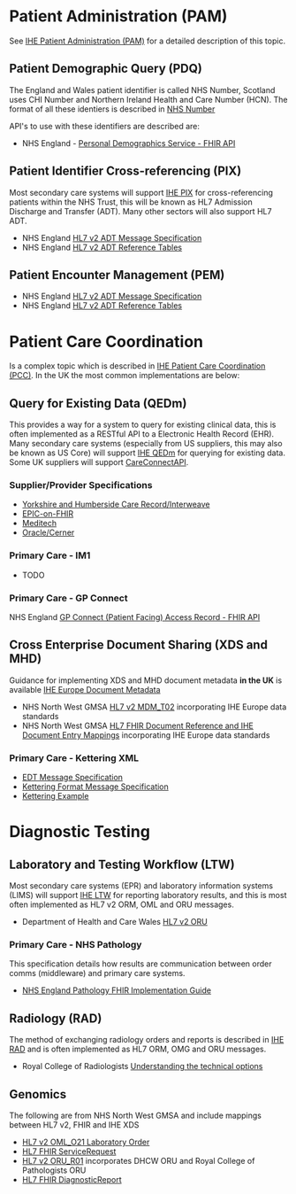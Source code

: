 
# Patient Administration (PAM)

See [IHE Patient Administration (PAM)](https://profiles.ihe.net/ITI/TF/Volume1/ch-14.html) for a detailed description of this topic.

## Patient Demographic Query (PDQ)

The England and Wales patient identifier is called NHS Number, Scotland uses CHI Number and Northern Ireland Health and Care Number (HCN). The format of all these identiers is described in [NHS Number](https://en.wikipedia.org/wiki/NHS_number)

API's to use with these identifiers are described are:

- NHS England - [Personal Demographics Service - FHIR API](https://digital.nhs.uk/developer/api-catalogue/personal-demographics-service-fhir)

## Patient Identifier Cross-referencing (PIX)

Most secondary care systems will support [IHE PIX](https://profiles.ihe.net/ITI/TF/Volume1/ch-5.html) for cross-referencing patients within the NHS Trust, this will be known as HL7 Admission Discharge and Transfer (ADT). Many other sectors will also support HL7 ADT.

- NHS England [HL7 v2 ADT Message Specification](HL7/HSCIC-ITK-HL7-V2-Message-Specifications.pdf)
- NHS England [HL7 v2 ADT Reference Tables](HL7/HSCIC-ITK-HL7-V2-Reference-Tables.pdf)

## Patient Encounter Management (PEM)

- NHS England [HL7 v2 ADT Message Specification](HL7/HSCIC-ITK-HL7-V2-Message-Specifications.pdf)
- NHS England [HL7 v2 ADT Reference Tables](HL7/HSCIC-ITK-HL7-V2-Reference-Tables.pdf)

# Patient Care Coordination

Is a complex topic which is described in [IHE Patient Care Coordination (PCC)](https://www.ihe.net/resources/technical_frameworks/#pcc). In the UK the most common implementations are below:

## Query for Existing Data (QEDm)

This provides a way for a system to query for existing clinical data, this is often implemented as a RESTful API to a Electronic Health Record (EHR).
Many secondary care systems (especially from US suppliers, this may also be known as US Core) will support [IHE QEDm](https://profiles.ihe.net/ITI/TF/Volume1/ch-10.html) for querying for existing data. Some UK suppliers will support [CareConnectAPI](https://nhsconnect.github.io/CareConnectAPI/). 

### Supplier/Provider Specifications

- [Yorkshire and Humberside Care Record/Interweave](https://fhir.interweavedigital.com/R4/index.html)
- [EPIC-on-FHIR](https://fhir.epic.com/)
- [Meditech](https://fhir.meditech.com/)
- [Oracle/Cerner](https://docs.oracle.com/en/industries/health/millennium-platform-apis/mfrap/r4_overview.html)

### Primary Care - IM1

- TODO

### Primary Care - GP Connect

NHS England [GP Connect (Patient Facing) Access Record - FHIR API](https://simplifier.net/guide/gp-connect-patient-facing-access-record)

## Cross Enterprise Document Sharing (XDS and MHD)

Guidance for implementing XDS and MHD document metadata **in the UK** is available [IHE Europe Document Metadata](https://www.ihe-europe.net/sites/default/files/2017-11/IHE_ITI_XDS_Metadata_Guidelines_v1.0.pdf)

- NHS North West GMSA [HL7 v2 MDM_T02](https://nw-gmsa.github.io/hl7v2.html#mdm_t02-original-document-notification-and-content) incorporating IHE Europe data standards 
- NHS North West GMSA [HL7 FHIR Document Reference and IHE Document Entry Mappings](https://nw-gmsa.github.io/StructureDefinition-DocumentReference.html) incorporating IHE Europe data standards

### Primary Care - Kettering XML

- [EDT Message Specification](kettering/EDT_Message_Specification_v3.0.7.pdf)
- [Kettering Format Message Specification](kettering/Kettering_Format_Messages_in_Vision.pdf)
- [Kettering Example](kettering/KetteringExample.xml)

# Diagnostic Testing

## Laboratory and Testing Workflow (LTW)

Most secondary care systems (EPR) and laboratory information systems (LIMS) will support [IHE LTW](https://profiles.ihe.net/ITI/TF/Volume1/ch-16.html) for reporting laboratory results, and this is most often implemented as HL7 v2 ORM, OML and ORU messages.

- Department of Health and Care Wales [HL7 v2 ORU](HL7/DHCW-HL7-v2-5-1-ORUR01-Specification.pdf)

### Primary Care - NHS Pathology

This specification details how results are communication between order comms (middleware) and primary care systems.

- [NHS England Pathology FHIR Implementation Guide](https://simplifier.net/guide/pathology-fhir-implementation-guide/home?version=0.2.0)

## Radiology (RAD)

The method of exchanging radiology orders and reports is described in [IHE RAD](https://profiles.ihe.net/ITI/TF/Volume1/ch-17.html) and is often implemented as HL7 ORM, OMG and ORU messages.

- Royal College of Radiologists [Understanding the technical options](https://www.rcr.ac.uk/media/wwtp2mif/rcr-publications_radiology-reporting-networks-understanding-the-technical-options_march-2022.pdf)

## Genomics

The following are from NHS North West GMSA and include mappings between HL7 v2, FHIR and IHE XDS

- [HL7 v2 OML_O21 Laboratory Order](https://nw-gmsa.github.io/hl7v2.html#oml_o21-laboratory-order)
- [HL7 FHIR ServiceRequest](https://nw-gmsa.github.io/StructureDefinition-ServiceRequest.html)
- [HL7 v2 ORU_R01](https://nw-gmsa.github.io/hl7v2.html#oru_r01-unsolicited-transmission-of-an-observation-message) incorporates DHCW ORU and Royal College of Pathologists ORU
- [HL7 FHIR DiagnosticReport](https://nw-gmsa.github.io/StructureDefinition-DiagnosticReport.html)
